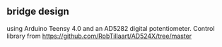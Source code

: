 ## bridge design
using Arduino Teensy 4.0 and an AD5282 digital potentiometer. Control library from https://github.com/RobTillaart/AD524X/tree/master
